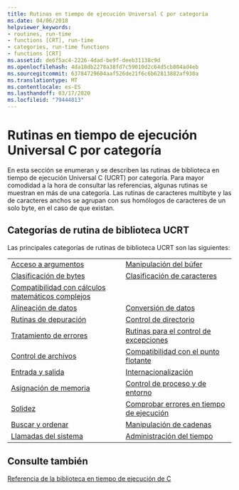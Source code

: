 ```yaml
---
title: Rutinas en tiempo de ejecución Universal C por categoría
ms.date: 04/06/2018
helpviewer_keywords:
- routines, run-time
- functions [CRT], run-time
- categories, run-time functions
- functions [CRT]
ms.assetid: de6f5ac4-2226-4dad-be9f-deeb31138c9d
ms.openlocfilehash: 4da18db2278a38fd7c59010d2c64d5cb804ad4eb
ms.sourcegitcommit: 63784729604aaf526de21f6c6b62813882af930a
ms.translationtype: MT
ms.contentlocale: es-ES
ms.lasthandoff: 03/17/2020
ms.locfileid: "79444813"
---
```

# <a name="universal-c-runtime-routines-by-category"></a>Rutinas en tiempo de ejecución Universal C por categoría

En esta sección se enumeran y se describen las rutinas de biblioteca en tiempo de ejecución Universal C (UCRT) por categoría. Para mayor comodidad a la hora de consultar las referencias, algunas rutinas se muestran en más de una categoría. Las rutinas de caracteres multibyte y las de caracteres anchos se agrupan con sus homólogos de caracteres de un solo byte, en el caso de que existan.

## <a name="ucrt-library-routine-categories"></a>Categorías de rutina de biblioteca UCRT

Las principales categorías de rutinas de biblioteca UCRT son las siguientes:

|||
|-|-|
|[Acceso a argumentos](../c-runtime-library/argument-access.md)|[Manipulación del búfer](../c-runtime-library/buffer-manipulation.md)|
|[Clasificación de bytes](../c-runtime-library/byte-classification.md)|[Clasificación de caracteres](../c-runtime-library/character-classification.md)|
|[Compatibilidad con cálculos matemáticos complejos](../c-runtime-library/complex-math-support.md)||
|[Alineación de datos](../c-runtime-library/data-alignment.md)|[Conversión de datos](../c-runtime-library/data-conversion.md)|
|[Rutinas de depuración](../c-runtime-library/debug-routines.md)|[Control de directorio](../c-runtime-library/directory-control.md)|
|[Tratamiento de errores](../c-runtime-library/error-handling-crt.md)|[Rutinas para el control de excepciones](../c-runtime-library/exception-handling-routines.md)|
|[Control de archivos](../c-runtime-library/file-handling.md)|[Compatibilidad con el punto flotante](../c-runtime-library/floating-point-support.md)|
|[Entrada y salida](../c-runtime-library/input-and-output.md)|[Internacionalización](../c-runtime-library/internationalization.md)|
|[Asignación de memoria](../c-runtime-library/memory-allocation.md)|[Control de proceso y de entorno](../c-runtime-library/process-and-environment-control.md)|
|[Solidez](../c-runtime-library/robustness.md)|[Comprobar errores en tiempo de ejecución](../c-runtime-library/run-time-error-checking.md)|
|[Buscar y ordenar](../c-runtime-library/searching-and-sorting.md)|[Manipulación de cadenas](../c-runtime-library/string-manipulation-crt.md)|
|[Llamadas del sistema](../c-runtime-library/system-calls.md)|[Administración del tiempo](../c-runtime-library/time-management.md)|

## <a name="see-also"></a>Consulte también

[Referencia de la biblioteca en tiempo de ejecución de C](../c-runtime-library/c-run-time-library-reference.md)<br/>
